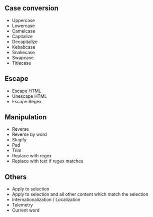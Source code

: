 ## Case conversion
- Uppercase
- Lowercase
- Camelcase
- Capitalize
- Decapitalize
- Kebabcase
- Snakecase
- Swapcase
- Titlecase

## Escape
- Escape HTML
- Unescape HTML
- Escape Regex

## Manipulation
- Reverse
- Reverse by word
- Slugify
- Pad
- Trim
- Replace with regex
- Replace with text if regex matches

## Others
- Apply to selection
- Apply to selection and all other content which match the selection
- Internationalization / Localization
- Telemetry
- Current word

